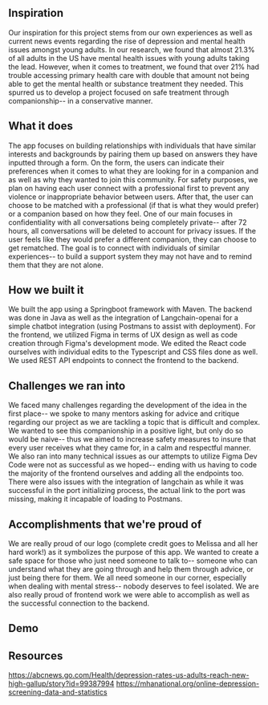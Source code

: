 ## Inspiration
Our inspiration for this project stems from our own experiences as well as current news events regarding the rise of depression and mental health issues amongst young adults. In our research, we found that almost 21.3% of all adults in the US have mental health issues with young adults taking the lead. However, when it comes to treatment, we found that over 21% had trouble accessing primary health care with double that amount not being able to get the mental health or substance treatment they needed. This spurred us to develop a project focused on safe treatment through companionship-- in a conservative manner. 

## What it does
The app focuses on building relationships with individuals that have similar interests and backgrounds by pairing them up based on answers they have inputted through a form. On the form, the users can indicate their preferences when it comes to what they are looking for in a companion and as well as why they wanted to join this community. For safety purposes, we plan on having each user connect with a professional first to prevent any violence or inappropriate behavior between users. After that, the user can choose to be matched with a professional (if that is what they would prefer) or a companion based on how they feel. One of our main focuses in confidentiality with all conversations being completely private-- after 72 hours, all conversations will be deleted to account for privacy issues. If the user feels like they would prefer a different companion, they can choose to get rematched. The goal is to connect with individuals of similar experiences-- to build a support system they may not have and to remind them that they are not alone.

## How we built it
We built the app using a Springboot framework with Maven. The backend was done in Java as well as the integration of Langchain-openai for a simple chatbot integration (using Postmans to assist with deployment). For the frontend, we utilized Figma in terms of UX design as well as code creation through Figma's development mode. We edited the React code ourselves with individual edits to the Typescript and CSS files done as well. We used REST API endpoints to connect the frontend to the backend.

## Challenges we ran into
We faced many challenges regarding the development of the idea in the first place-- we spoke to many mentors asking for advice and critique regarding our project as we are tackling a topic that is difficult and complex. We wanted to see this companionship in a positive light, but only do so would be naive-- thus we aimed to increase safety measures to insure that every user receives what they came for, in a calm and respectful manner. We also ran into many technical issues as our attempts to utilize Figma Dev Code were not as successful as we hoped-- ending with us having to code the majority of the frontend ourselves and adding all the endpoints too. There were also issues with the integration of langchain as while it was successful in the port initializing process, the actual link to the port was missing, making it incapable of loading to Postmans. 

## Accomplishments that we're proud of
We are really proud of our logo (complete credit goes to Melissa and all her hard work!) as it symbolizes the purpose of this app. We wanted to create a safe space for those who just need someone to talk to-- someone who can understand what they are going through and help them through advice, or just being there for them. We all need someone in our corner, especially when dealing with mental stress-- nobody deserves to feel isolated. We are also really proud of frontend work we were able to accomplish as well as the successful connection to the backend. 

## Demo

## Resources
https://abcnews.go.com/Health/depression-rates-us-adults-reach-new-high-gallup/story?id=99387994
https://mhanational.org/online-depression-screening-data-and-statistics
